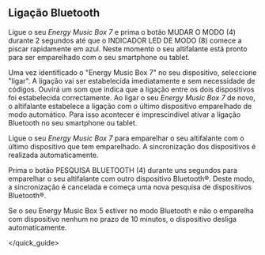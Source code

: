 ## Ligação Bluetooth

Ligue o seu *Energy Music Box 7* e prima o botão MUDAR O MODO (4) durante 2 segundos até que o INDICADOR LED DE MODO (8) comece a piscar rapidamente em azul. Neste momento o seu altifalante está pronto para ser emparelhado com o seu smartphone ou tablet.

Uma vez identificado o "Energy Music Box 7" no seu dispositivo, seleccione "ligar". A ligação vai ser estabelecida imediatamente e sem necessidade de códigos. Ouvirá um som que indica que a ligação entre os dois dispositivos foi estabelecida correctamente. Ao ligar o seu *Energy Music Box 7* de novo, o altifalante estabelece a ligação com o último dispositivo emparelhado de modo automático. Para isso acontecer é imprescindível ativar a ligação Bluetooth no seu smartphone ou tablet.

Ligue o seu *Energy Music Box 7* para emparelhar o seu altifalante com o último dispositivo que tem emparelhado. A sincronização dos dispositivos é realizada automaticamente.

Prima o botão PESQUISA BLUETOOTH (4) durante uns segundos para emparelhar o seu altifalante com outro dispositivo Bluetooth®. Deste modo, a sincronização é cancelada e começa uma nova pesquisa de dispositivos Bluetooth®.

Se o seu Energy Music Box 5 estiver no modo Bluetooth e não o emparelha com dispositivo nenhum no prazo de 10 minutos, o dispositivo desliga automaticamente.

</quick_guide>
